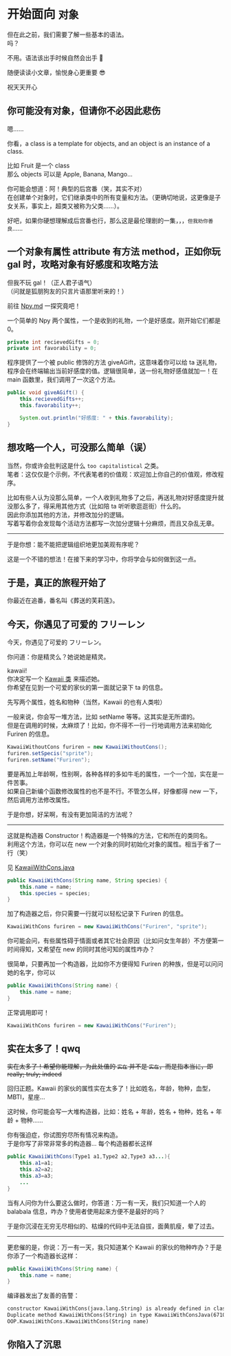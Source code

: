 # 开始面向 `对象`

但在此之前，我们需要了解一些基本的语法。  
吗？

不用。语法该出手时候自然会出手 👋

随便读读小文章，愉悦身心更重要 😎

祝天天开心

## 你可能没有对象，但请你不必因此悲伤

嗯......

你看，a class is a template for objects, and an object is an instance of a class.

比如 Fruit 是一个 class  
那么 objects 可以是 Apple, Banana, Mango...

你可能会想道：阿！典型的后宫番（笑，其实不对）  
在创建单个对象时，它们继承类中的所有变量和方法。（更确切地说，这更像是子女关系，事实上，超类又被称为父类......）。

好吧，如果你硬想理解成后宫番也行，那么这是最伦理剧的一集，，，`但我劝你善良`......

## 一个对象有属性 attribute 有方法 method，正如你玩 gal 时，攻略对象有好感度和攻略方法

但我不玩 gal！（正人君子语气）  
（问就是狐朋狗友的只言片语那里听来的！）

前往 [Npy.md](/OOP/Npy.java) 一探究竟吧！

一个简单的 Npy 两个属性，一个是收到的礼物，一个是好感度。刚开始它们都是 0。

```java
private int recievedGifts = 0;
private int favorability = 0;
```

程序提供了一个被 public 修饰的方法 giveAGift，这意味着你可以给 ta 送礼物，程序会在终端输出当前好感度的值。逻辑很简单，送一份礼物好感值就加一！在 main 函数里，我们调用了一次这个方法。

```java
public void giveAGift() {
    this.recievedGifts++;
    this.favorability++;

    System.out.println("好感度: " + this.favorability);
}
```

## 想攻略一个人，可没那么简单（误）

当然，你或许会批判这是什么 `too capitalistical` 之类。  
笔者：这仅仅是个示例，不代表笔者的价值观：欢迎加上你自己的价值观，修改程序。

比如有些人认为没那么简单，一个人收到礼物多了之后，再送礼物对好感度提升就没那么多了，得采用其他方式（比如陪 ta 听听歌逛逛街）什么的。  
因此你添加其他的方法，并修改加分的逻辑。  
写着写着你会发现每个活动方法都写一次加分逻辑十分麻烦，而且又杂乱无章。

---

于是你想：能不能把逻辑组织地更加美观有序呢？

这是一个不错的想法！在接下来的学习中，你将学会与如何做到这一点。

## 于是，真正的旅程开始了

你最近在追番，番名叫《葬送的芙莉莲》。

<!-- 如果你动动脑筋，就会发现可以专门写一个加分逻辑的方法。在这个方法中我们查看相关属性的值，加的分数按照一定的逻辑和这个属性的值呈负相关！ -->

## 今天，你遇见了可爱的 フリーレン

今天，你遇见了可爱的 フリーレン。

你问道：你是精灵么？她说她是精灵。

kawaii!  
你决定写一个 [Kawaii 类](/OOP/KawaiiWithoutCons.java) 来描述她。  
你希望在见到一个可爱的家伙的第一面就记录下 ta 的信息。

先写两个属性，姓名和物种（当然，Kawaii 的也有人类啦）

一般来说，你会写一堆方法，比如 setName 等等。这其实是无所谓的。  
但是在调用的时候，太麻烦了！比如，你不得不一行一行地调用方法来初始化 Furiren 的信息。

```java
KawaiiWithoutCons furiren = new KawaiiWithoutCons();
furiren.setSpecis("sprite");
furiren.setName("Furiren");
```

要是再加上年龄啊，性别啊，各种各样的多如牛毛的属性，一个一个加，实在是一件苦事。  
如果自己新编个函数修改属性的也不是不行。不管怎么样，好像都得 new 一下，然后调用方法修改属性。

于是你想，好呆啊，有没有更加简洁的方法呢？

---

这就是构造器 Constructor！构造器是一个特殊的方法，它和所在的类同名。  
利用这个方法，你可以在 new 一个对象的同时初始化对象的属性。相当于省了一行（笑）

见 [KawaiiWithCons.java](/OOP/KawaiiWithCons.java)

```java
public KawaiiWithCons(String name, String species) {
    this.name = name;
    this.species = species;
}
```

加了构造器之后，你只需要一行就可以轻松记录下 Furiren 的信息。

```java
KawaiiWithCons furiren = new KawaiiWithCons("Furiren", "sprite");
```

你可能会问，有些属性碍于情面或者其它社会原因（比如问女生年龄）不方便第一时间得知，又希望在 new 的同时其他可知的属性咋办？

很简单，只要再加一个构造器，比如你不方便得知 Furiren 的种族，但是可以问问她的名字，你可以

```java
public KawaiiWithCons(String name) {
    this.name = name;
}
```

正常调用即可！

```java
KawaiiWithCons furiren = new KawaiiWithCons("Furiren");
```

## 实在太多了！qwq

~~实在太多了！希望你能理解，为此处值的 `实在` 并不是 `实在`，而是指本当に，即 really; truly; indeed~~

回归正题。Kawaii 的家伙的属性实在太多了！比如姓名，年龄，物种，血型，MBTI，星座...

这时候，你可能会写一大堆构造器，比如：姓名 + 年龄，姓名 + 物种，姓名 + 年龄 + 物种......

你有强迫症，你试图穷尽所有情况来构造。  
于是你写了非常非常多的构造器... 每个构造器都长这样

```java
public KawaiiWithCons(Type1 a1,Type2 a2,Type3 a3...){
    this.a1=a1;
    this.a2=a2;
    this.a3=a3;
    ...
}
```

当有人问你为什么要这么做时，你答道：万一有一天，我们只知道一个人的 balabala 信息，咋办？使用者使用起来方便不是最好的吗？

于是你沉浸在无穷无尽相似的、枯燥的代码中无法自拔，面黄肌瘦，晕了过去。

---

更悲催的是，你说：万一有一天，我只知道某个 Kawaii 的家伙的物种咋办？于是你添了一个构造器长这样：

```java
public KawaiiWithCons(String name) {
    this.name = name;
}
```

编译器发出了友善的告警：

```txt
constructor KawaiiWithCons(java.lang.String) is already defined in class OOP.KawaiiWithCons(compiler.err.already.defined)
Duplicate method KawaiiWithCons(String) in type KawaiiWithConsJava(67109219)
OOP.KawaiiWithCons.KawaiiWithCons(String name)
```

## 你陷入了沉思
